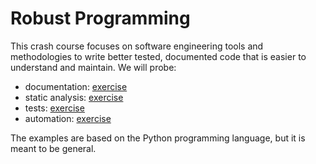 # Robust Programming

This crash course focuses on software engineering tools and methodologies to write better tested, documented code that is easier to understand and maintain. We will probe:

- documentation: [exercise](README_DOC.md)
- static analysis: [exercise](README_TEST.md)
- tests: [exercise](README_STATIC.md)
- automation: [exercise](README_AUTO.md)

The examples are based on the Python programming language, but it is meant to be general.
